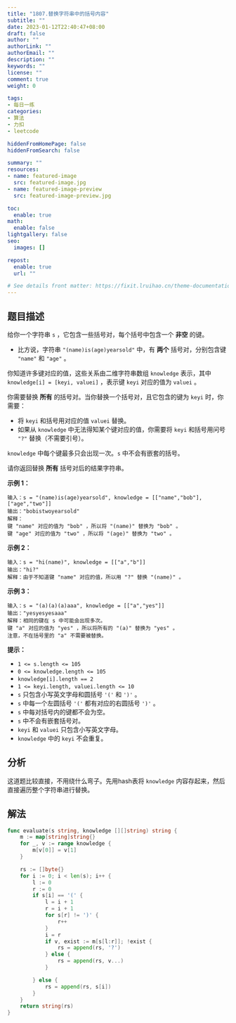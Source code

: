```yaml
---
title: "1807.替换字符串中的括号内容"
subtitle: ""
date: 2023-01-12T22:40:47+08:00
draft: false
author: ""
authorLink: ""
authorEmail: ""
description: ""
keywords: ""
license: ""
comment: true
weight: 0

tags:
- 每日一练
categories:
- 算法
- 力扣
- leetcode

hiddenFromHomePage: false
hiddenFromSearch: false

summary: ""
resources:
- name: featured-image
  src: featured-image.jpg
- name: featured-image-preview
  src: featured-image-preview.jpg

toc:
  enable: true
math:
  enable: false
lightgallery: false
seo:
  images: []

repost:
  enable: true
  url: ""

# See details front matter: https://fixit.lruihao.cn/theme-documentation-content/#front-matter
---
```


<!--more-->

## 题目描述

给你一个字符串 `s` ，它包含一些括号对，每个括号中包含一个 **非空** 的键。

- 比方说，字符串 `"(name)is(age)yearsold"` 中，有 **两个** 括号对，分别包含键 `"name"` 和 `"age"` 。

你知道许多键对应的值，这些关系由二维字符串数组 `knowledge` 表示，其中 `knowledge[i] = [keyi, valuei]` ，表示键 `keyi` 对应的值为 `valuei` 。

你需要替换 **所有** 的括号对。当你替换一个括号对，且它包含的键为 `keyi` 时，你需要：

- 将 `keyi` 和括号用对应的值 `valuei` 替换。
- 如果从 `knowledge` 中无法得知某个键对应的值，你需要将 `keyi` 和括号用问号 `"?"` 替换（不需要引号）。

`knowledge` 中每个键最多只会出现一次。`s` 中不会有嵌套的括号。

请你返回替换 **所有** 括号对后的结果字符串。

 

**示例 1：**

```
输入：s = "(name)is(age)yearsold", knowledge = [["name","bob"],["age","two"]]
输出："bobistwoyearsold"
解释：
键 "name" 对应的值为 "bob" ，所以将 "(name)" 替换为 "bob" 。
键 "age" 对应的值为 "two" ，所以将 "(age)" 替换为 "two" 。
```

**示例 2：**

```
输入：s = "hi(name)", knowledge = [["a","b"]]
输出："hi?"
解释：由于不知道键 "name" 对应的值，所以用 "?" 替换 "(name)" 。
```

**示例 3：**

```
输入：s = "(a)(a)(a)aaa", knowledge = [["a","yes"]]
输出："yesyesyesaaa"
解释：相同的键在 s 中可能会出现多次。
键 "a" 对应的值为 "yes" ，所以将所有的 "(a)" 替换为 "yes" 。
注意，不在括号里的 "a" 不需要被替换。
```

 

**提示：**

- `1 <= s.length <= 105`
- `0 <= knowledge.length <= 105`
- `knowledge[i].length == 2`
- `1 <= keyi.length, valuei.length <= 10`
- `s` 只包含小写英文字母和圆括号 `'('` 和 `')'` 。
- `s` 中每一个左圆括号 `'('` 都有对应的右圆括号 `')'` 。
- `s` 中每对括号内的键都不会为空。
- `s` 中不会有嵌套括号对。
- `keyi` 和 `valuei` 只包含小写英文字母。
- `knowledge` 中的 `keyi` 不会重复。

## 分析

这道题比较直接，不用绕什么弯子。先用hash表将 `knowledge` 内容存起来，然后直接遍历整个字符串进行替换。

## 解法

```go
func evaluate(s string, knowledge [][]string) string {
	m := map[string]string{}
	for _, v := range knowledge {
		m[v[0]] = v[1]
	}

	rs := []byte{}
	for i := 0; i < len(s); i++ {
		l := 0
		r := 0
		if s[i] == '(' {
			l = i + 1
			r = i + 1
			for s[r] != ')' {
				r++
			}
			i = r
			if v, exist := m[s[l:r]]; !exist {
				rs = append(rs, '?')
			} else {
				rs = append(rs, v...)
			}

		} else {
			rs = append(rs, s[i])
		}
	}
	return string(rs)
}
```

